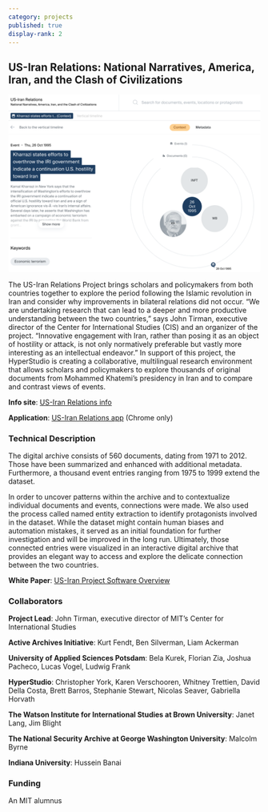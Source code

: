 ```yaml
---
category: projects
published: true
display-rank: 2
---
```

## US-Iran Relations: National Narratives, America, Iran, and the Clash of Civilizations

![US-Iran Relations web screenshot](/assets/images/irus-screen.png)

The US-Iran Relations Project brings scholars and policymakers from both countries together to explore the period following the Islamic revolution in Iran and consider why improvements in bilateral relations did not occur. “We are undertaking research that can lead to a deeper and more productive understanding between the two countries,” says John Tirman, executive director of the Center for International Studies (CIS) and an organizer of the project. “Innovative engagement with Iran, rather than posing it as an object of hostility or attack, is not only normatively preferable but vastly more interesting as an intellectual endeavor.” In support of this project, the HyperStudio is creating a collaborative, multilingual research environment that allows scholars and policymakers to explore thousands of original documents from Mohammed Khatemi’s presidency in Iran and to compare and contrast views of events.

**Info site**: [US-Iran Relations info](https://hidden-perspectives-microsite.bsilverm.now.sh/)

**Application**: [US-Iran Relations app](https://irus.now.sh/) (Chrome only)

<!--more-->

### Technical Description

The digital archive consists of 560 documents, dating from 1971 to 2012. Those have been summarized and enhanced with additional metadata. Furthermore, a thousand event entries ranging from 1975 to 1999 extend the dataset.

In order to uncover patterns within the archive and to contextualize individual documents and events, connections were made. We also used the process called named entity extraction to identify protagonists involved in the dataset. While the dataset might contain human biases and automation mistakes, it served as an initial foundation for further investigation and will be improved in the long run. Ultimately, those connected entries were visualized in an interactive digital archive that provides an elegant way to access and explore the delicate connection between the two countries.

**White Paper**: [US-Iran Project Software Overview](/assets/uploads/US-Iran-whitepaper.pdf)

### Collaborators

**Project Lead**: John Tirman, executive director of MIT’s Center for International Studies

**Active Archives Initiative**: Kurt Fendt, Ben Silverman, Liam Ackerman

**University of Applied Sciences Potsdam**: Bela Kurek, Florian Zia, Joshua Pacheco, Lucas Vogel, Ludwig Frank

**HyperStudio**: Christopher York, Karen Verschooren, Whitney Trettien, David Della Costa, Brett Barros, Stephanie Stewart, Nicolas Seaver, Gabriella Horvath

**The Watson Institute for International Studies at Brown University**: Janet Lang, Jim Blight

**The National Security Archive at George Washington University**: Malcolm Byrne

**Indiana University**: Hussein Banai

### Funding
An MIT alumnus
